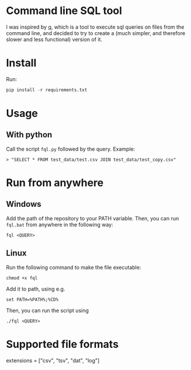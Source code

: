 # Command line SQL tool

I was inspired by [q](http://harelba.github.io/q/), which is a tool to execute sql queries on files from the command line, and decided to try to create a (much simpler, and therefore slower and less functional) version of it.

# Install

Run:
```python
pip install -r requirements.txt
```

# Usage

## With python

Call the script ```fql.py``` followed by the query. Example:

```
> "SELECT * FROM test_data/test.csv JOIN test_data/test_copy.csv"
```

# Run from anywhere

## Windows

Add the path of the repository to your PATH variable. Then, you can run ```fql.bat``` from anywhere in the following way:

```
fql <QUERY>
```

## Linux

Run the following command to make the file executable:

```
chmod +x fql
```

Add it to path, using e.g.
```
set PATH=%PATH%;%CD%
```
Then, you can run the script using

```
./fql <QUERY>
```
# Supported file formats

extensions = ["csv", "tsv", "dat", "log"]

